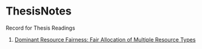# ThesisNotes
Record for Thesis Readings

1. [Dominant Resource Fairness: Fair Allocation of Multiple Resource Types](https://github.com/cc886/ThesisNotes/blob/master/20170925_DRF.md)
